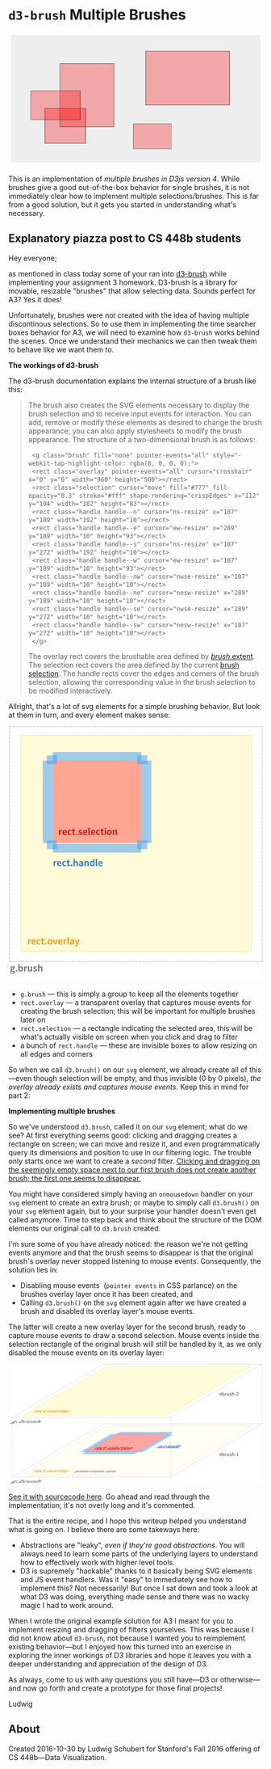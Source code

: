 # `d3-brush` Multiple Brushes

![multiple brush selections](thumbnail.png)

This is an implementation of *multiple brushes in D3js version 4*.
While brushes give a good out-of-the-box behavior for single brushes, it is not immediately clear how to implement multiple selections/brushes. This is far from a good solution, but it gets you started in understanding what's necessary.

## Explanatory piazza post to CS 448b students

Hey everyone;

as mentioned in class today some of your ran into [d3-brush](https://github.com/d3/d3-brush) while implementing your assignment 3 homework.
D3-brush is a library for movable, resizable "brushes" that allow selecting data. Sounds perfect for A3? Yes it does!

Unfortunately, brushes were not created with the idea of having multiple discontinous selections. So to use them in implementing the time searcher boxes behavior for A3, we will need to examine how `d3-brush` works behind the scenes. Once we understand their mechanics we can then tweak them to behave like we want them to.

**The workings of d3-brush**

The d3-brush documentation explains the internal structure of a brush like this:

> The brush also creates the SVG elements necessary to display the brush selection and to receive input events for interaction. You can add, remove or modify these elements as desired to change the brush appearance; you can also apply stylesheets to modify the brush appearance. The structure of a two-dimensional brush is as follows:
> 
> ```
>  <g class="brush" fill="none" pointer-events="all" style="-webkit-tap-highlight-color: rgba(0, 0, 0, 0);">
>  <rect class="overlay" pointer-events="all" cursor="crosshair" x="0" y="0" width="960" height="500"></rect>
>  <rect class="selection" cursor="move" fill="#777" fill-opacity="0.3" stroke="#fff" shape-rendering="crispEdges" x="112" y="194" width="182" height="83"></rect>
>  <rect class="handle handle--n" cursor="ns-resize" x="107" y="189" width="192" height="10"></rect>
>  <rect class="handle handle--e" cursor="ew-resize" x="289" y="189" width="10" height="93"></rect>
>  <rect class="handle handle--s" cursor="ns-resize" x="107" y="272" width="192" height="10"></rect>
>  <rect class="handle handle--w" cursor="ew-resize" x="107" y="189" width="10" height="93"></rect>
>  <rect class="handle handle--nw" cursor="nwse-resize" x="107" y="189" width="10" height="10"></rect>
>  <rect class="handle handle--ne" cursor="nesw-resize" x="289" y="189" width="10" height="10"></rect>
>  <rect class="handle handle--se" cursor="nwse-resize" x="289" y="272" width="10" height="10"></rect>
>  <rect class="handle handle--sw" cursor="nesw-resize" x="107" y="272" width="10" height="10"></rect>
>  </g>
> ```
> 
> The overlay rect covers the brushable area defined by [_brush_.extent](https://github.com/d3/d3-brush#brush_extent). The selection rect covers the area defined by the current [brush selection](https://github.com/d3/d3-brush#brushSelection). The handle rects cover the edges and corners of the brush selection, allowing the corresponding value in the brush selection to be modified interactively.

Allright, that's a lot of svg elements for a simple brushing behavior. But look at them in turn, and every element makes sense:

![Diagram of brush DOM elements](brush.png)

*   `g.brush` — this is simply a group to keep all the elements together
*   `rect.overlay` — a transparent overlay that captures mouse events for creating the brush selection; this will be important for multiple brushes later on
*   `rect.selection` — a rectangle indicating the selected area, this will be what's actually visible on screen when you click and drag to filter
*   a bunch of `rect.handle` — these are invisible boxes to allow resizing on all edges and corners

So when we call `d3.brush()` on our `svg` element, we already create all of this—even though selection will be empty, and thus invisible (0 by 0 pixels), _the overlay already exists and captures mouse events._ Keep this in mind for part 2:

**Implementing multiple brushes**

So we've understood `d3.brush`, called it on our `svg` element; what do we see? At first everything seems good: clicking and dragging creates a rectangle on screen; we can move and resize it, and even programmatically query its dimensions and position to use in our filtering logic. The trouble only starts once we want to create a _second_ filter. [Clicking and dragging on the seemingly empty space next to our first brush does not create another brush; the first one seems to disappear.](http://bl.ocks.org/ludwigschubert/d02a0250bb45f724ba2594b561ca91d1)

You might have considered simply having an `onmousedown` handler on your `svg` element to create an extra brush; or maybe to simply call `d3.brush()` on your `svg` element again, but to your surprise your handler doesn't even get called anymore. Time to step back and think about the structure of the DOM elements our original call to `d3.brush` created.

I'm sure some of you have already noticed: the reason we're not getting events anymore and that the brush seems to disappear is that the original brush's overlay never stopped listening to mouse events. Consequently, the solution lies in:

*   Disabling mouse events  (`pointer events` in CSS parlance) on the brushes overlay layer once it has been created, and
*   Calling `d3.brush()` on the `svg` element again after we have created a brush and disabled its overlay layer's mouse events.

The latter will create a new overlay layer for the second brush, ready to capture mouse events to draw a second selection. Mouse events inside the selection rectangle of the original brush will still be handled by it, as we only disabled the mouse events on its overlay layer:

![Diagram of two overlaid brush DOM elements](brushes.png)

[See it with sourcecode here](http://bl.ocks.org/ludwigschubert/0236fa8594c4b02711b2606a8f95f605). Go ahead and read through the implementation; it's not overly long and it's commented.

That is the entire recipe, and I hope this writeup helped you understand what is going on. I believe there are some takeways here:

*   Abstractions are "leaky", _even if they're good abstractions_. You will always need to learn some parts of the underlying layers to understand how to effectively work with higher level tools.
*   D3 is supremely "hackable" thanks to it basically being SVG elements and JS event handlers. Was it "easy" to immediately see how to implement this? Not necessarily! But once I sat down and took a look at what D3 was doing, everything made sense and there was no wacky magic I had to work around.

When I wrote the original example solution for A3 I meant for you to implement resizing and dragging of filters yourselves. This was because I did not know about `d3-brush`, not because I wanted you to reimplement existing behavior—but I enjoyed how this turned into an exercise in exploring the inner workings of D3 libraries and hope it leaves you with a deeper understanding and appreciation of the design of D3.

As always, come to us with any questions you still have—D3 or otherwise—and now go forth and create a prototype for those final projects!

Ludwig

## About
Created 2016-10-30 by Ludwig Schubert for Stanford's Fall 2016 offering of CS 448b—Data Visualization.
